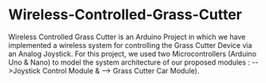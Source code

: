 # Wireless-Controlled-Grass-Cutter
Wireless Controlled Grass Cutter is an Arduino Project in which we have implemented a wireless system for controlling the Grass Cutter Device via an Analog Joystick. For this project, we used two Microcontrollers (Arduino Uno &amp; Nano) to model the system architecture of our proposed modules : -->Joystick Control Module &amp; --> Grass Cutter Car Module).
